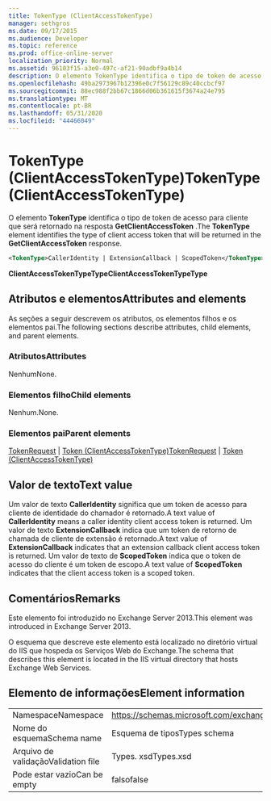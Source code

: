```yaml
---
title: TokenType (ClientAccessTokenType)
manager: sethgros
ms.date: 09/17/2015
ms.audience: Developer
ms.topic: reference
ms.prod: office-online-server
localization_priority: Normal
ms.assetid: 96103f15-a3e0-497c-af21-90adbf9a4b14
description: O elemento TokenType identifica o tipo de token de acesso para cliente que será retornado na resposta GetClientAccessToken.
ms.openlocfilehash: 49ba2973967b12396e0c7f56129c89c40ccbcf97
ms.sourcegitcommit: 88ec988f2bb67c1866d06b361615f3674a24e795
ms.translationtype: MT
ms.contentlocale: pt-BR
ms.lasthandoff: 05/31/2020
ms.locfileid: "44466049"
---
```

# <a name="tokentype-clientaccesstokentype"></a><span data-ttu-id="0679e-103">TokenType (ClientAccessTokenType)</span><span class="sxs-lookup"><span data-stu-id="0679e-103">TokenType (ClientAccessTokenType)</span></span>

<span data-ttu-id="0679e-104">O elemento **TokenType** identifica o tipo de token de acesso para cliente que será retornado na resposta **GetClientAccessToken** .</span><span class="sxs-lookup"><span data-stu-id="0679e-104">The **TokenType** element identifies the type of client access token that will be returned in the **GetClientAccessToken** response.</span></span> 
  
```XML
<TokenType>CallerIdentity | ExtensionCallback | ScopedToken</TokenType>
```

 <span data-ttu-id="0679e-105">**ClientAccessTokenTypeType**</span><span class="sxs-lookup"><span data-stu-id="0679e-105">**ClientAccessTokenTypeType**</span></span>
## <a name="attributes-and-elements"></a><span data-ttu-id="0679e-106">Atributos e elementos</span><span class="sxs-lookup"><span data-stu-id="0679e-106">Attributes and elements</span></span>

<span data-ttu-id="0679e-107">As seções a seguir descrevem os atributos, os elementos filhos e os elementos pai.</span><span class="sxs-lookup"><span data-stu-id="0679e-107">The following sections describe attributes, child elements, and parent elements.</span></span>
  
### <a name="attributes"></a><span data-ttu-id="0679e-108">Atributos</span><span class="sxs-lookup"><span data-stu-id="0679e-108">Attributes</span></span>

<span data-ttu-id="0679e-109">Nenhum</span><span class="sxs-lookup"><span data-stu-id="0679e-109">None.</span></span>
  
### <a name="child-elements"></a><span data-ttu-id="0679e-110">Elementos filho</span><span class="sxs-lookup"><span data-stu-id="0679e-110">Child elements</span></span>

<span data-ttu-id="0679e-111">Nenhum.</span><span class="sxs-lookup"><span data-stu-id="0679e-111">None.</span></span>
  
### <a name="parent-elements"></a><span data-ttu-id="0679e-112">Elementos pai</span><span class="sxs-lookup"><span data-stu-id="0679e-112">Parent elements</span></span>

<span data-ttu-id="0679e-113">[TokenRequest](tokenrequest.md)  |  [Token (ClientAccessTokenType)](token-clientaccesstokentype.md)</span><span class="sxs-lookup"><span data-stu-id="0679e-113">[TokenRequest](tokenrequest.md) | [Token (ClientAccessTokenType)](token-clientaccesstokentype.md)</span></span>
  
## <a name="text-value"></a><span data-ttu-id="0679e-114">Valor de texto</span><span class="sxs-lookup"><span data-stu-id="0679e-114">Text value</span></span>

<span data-ttu-id="0679e-115">Um valor de texto **CallerIdentity** significa que um token de acesso para cliente de identidade do chamador é retornado.</span><span class="sxs-lookup"><span data-stu-id="0679e-115">A text value of **CallerIdentity** means a caller identity client access token is returned.</span></span> <span data-ttu-id="0679e-116">Um valor de texto **ExtensionCallback** indica que um token de retorno de chamada de cliente de extensão é retornado.</span><span class="sxs-lookup"><span data-stu-id="0679e-116">A text value of **ExtensionCallback** indicates that an extension callback client access token is returned.</span></span> <span data-ttu-id="0679e-117">Um valor de texto de **ScopedToken** indica que o token de acesso do cliente é um token de escopo.</span><span class="sxs-lookup"><span data-stu-id="0679e-117">A text value of **ScopedToken** indicates that the client access token is a scoped token.</span></span> 
  
## <a name="remarks"></a><span data-ttu-id="0679e-118">Comentários</span><span class="sxs-lookup"><span data-stu-id="0679e-118">Remarks</span></span>

<span data-ttu-id="0679e-119">Este elemento foi introduzido no Exchange Server 2013.</span><span class="sxs-lookup"><span data-stu-id="0679e-119">This element was introduced in Exchange Server 2013.</span></span>
  
<span data-ttu-id="0679e-120">O esquema que descreve este elemento está localizado no diretório virtual do IIS que hospeda os Serviços Web do Exchange.</span><span class="sxs-lookup"><span data-stu-id="0679e-120">The schema that describes this element is located in the IIS virtual directory that hosts Exchange Web Services.</span></span>
  
## <a name="element-information"></a><span data-ttu-id="0679e-121">Elemento de informações</span><span class="sxs-lookup"><span data-stu-id="0679e-121">Element information</span></span>

|||
|:-----|:-----|
|<span data-ttu-id="0679e-122">Namespace</span><span class="sxs-lookup"><span data-stu-id="0679e-122">Namespace</span></span>  <br/> |https://schemas.microsoft.com/exchange/services/2006/types  <br/> |
|<span data-ttu-id="0679e-123">Nome do esquema</span><span class="sxs-lookup"><span data-stu-id="0679e-123">Schema name</span></span>  <br/> |<span data-ttu-id="0679e-124">Esquema de tipos</span><span class="sxs-lookup"><span data-stu-id="0679e-124">Types schema</span></span>  <br/> |
|<span data-ttu-id="0679e-125">Arquivo de validação</span><span class="sxs-lookup"><span data-stu-id="0679e-125">Validation file</span></span>  <br/> |<span data-ttu-id="0679e-126">Types. xsd</span><span class="sxs-lookup"><span data-stu-id="0679e-126">Types.xsd</span></span>  <br/> |
|<span data-ttu-id="0679e-127">Pode estar vazio</span><span class="sxs-lookup"><span data-stu-id="0679e-127">Can be empty</span></span>  <br/> |<span data-ttu-id="0679e-128">falso</span><span class="sxs-lookup"><span data-stu-id="0679e-128">false</span></span>  <br/> |
   


